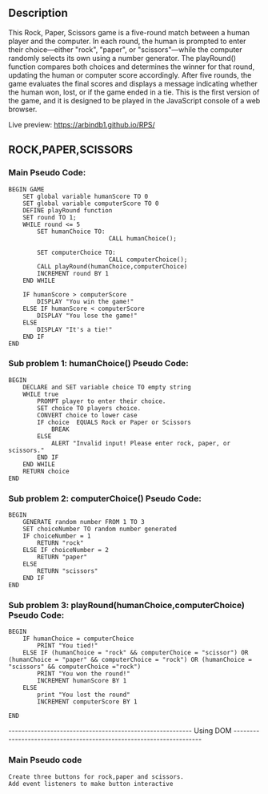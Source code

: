 ## Description
This Rock, Paper, Scissors game is a five-round match between a human player and the computer. In each round, the human is prompted to enter their choice—either "rock", "paper", or "scissors"—while the computer randomly selects its own using a number generator. The playRound() function compares both choices and determines the winner for that round, updating the human or computer score accordingly. After five rounds, the game evaluates the final scores and displays a message indicating whether the human won, lost, or if the game ended in a tie. This is the first version of the game, and it is designed to be played in the JavaScript console of a web browser.

Live preview: https://arbindb1.github.io/RPS/

## ROCK,PAPER,SCISSORS

### Main Pseudo Code:
    BEGIN GAME
        SET global variable humanScore TO 0
        SET global variable computerScore TO 0
        DEFINE playRound function
        SET round TO 1;
        WHILE round <= 5 
            SET humanChoice TO: 
                                CALL humanChoice();

            SET computerChoice TO: 
                                CALL computerChoice();
            CALL playRound(humanChoice,computerChoice)
            INCREMENT round BY 1
        END WHILE   

        IF humanScore > computerScore
            DISPLAY "You win the game!"
        ELSE IF humanScore < computerScore
            DISPLAY "You lose the game!"
        ELSE
            DISPLAY "It's a tie!"
        END IF
    END

### Sub problem 1: humanChoice() Pseudo Code:
    BEGIN
        DECLARE and SET variable choice TO empty string
        WHILE true
            PROMPT player to enter their choice.
            SET choice TO players choice.
            CONVERT choice to lower case
            IF choice  EQUALS Rock or Paper or Scissors
                BREAK
            ELSE
                ALERT "Invalid input! Please enter rock, paper, or scissors."
            END IF
        END WHILE
        RETURN choice
    END

### Sub problem 2: computerChoice() Pseudo Code:
    BEGIN 
        GENERATE random number FROM 1 TO 3
        SET choiceNumber TO random number generated
        IF choiceNumber = 1
            RETURN "rock"
        ELSE IF choiceNumber = 2
            RETURN "paper"
        ELSE
            RETURN "scissors"
        END IF
    END

### Sub problem 3: playRound(humanChoice,computerChoice) Pseudo Code:

    BEGIN
        IF humanChoice = computerChoice
            PRINT "You tied!"
        ELSE IF (humanChoice = "rock" && computerChoice = "scissor") OR (humanChoice = "paper" && computerChoice = "rock") OR (humanChoice = "scissors" && computerChoice ="rock")
            PRINT "You won the round!"
            INCREMENT humanScore BY 1
        ELSE 
            print "You lost the round"
            INCREMENT computerScore BY 1

    END


--------------------------------------------------------- Using DOM --------------------------------------------------------------------
### Main Pseudo code
    Create three buttons for rock,paper and scissors.
    Add event listeners to make button interactive



        

